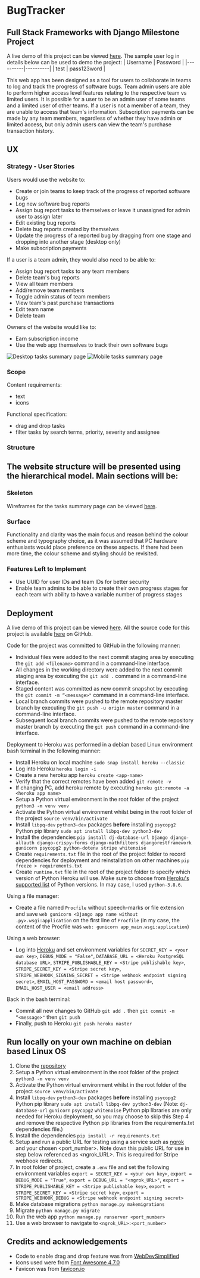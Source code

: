 # BugTracker

## Full Stack Frameworks with Django Milestone Project
A live demo of this project can be viewed [here](https://tgc07-project04.herokuapp.com/).
The sample user log in details below can be used to demo the project:
| Username | Password |
|----------|----------|
| test | pass123word |

This web app has been designed as a tool for users to collaborate in teams to log and track the progress of software bugs. Team admin users are able to perform higher access level features relating to the respective team vs limited users. It is possible for a user to be an admin user of some teams and a limited user of other teams. If a user is not a member of a team, they are unable to access that team's information. Subscription payments can be made by any team members, regardless of whether they have admin or limited access, but only admin users can view the team's purchase transaction history.

## UX

### Strategy - User Stories
Users would use the website to:
- Create or join teams to keep track of the progress of reported software bugs
- Log new software bug reports
- Assign bug report tasks to themselves or leave it unassigned for admin user to assign later
- Edit existing bug reports
- Delete bug reports created by themselves
- Update the progress of a reported bug by dragging from one stage and dropping into another stage (desktop only)
- Make subscription payments

If a user is a team admin, they would also need to be able to:
- Assign bug report tasks to any team members
- Delete team's bug reports
- View all team members
- Add/remove team members
- Toggle admin status of team members
- View team's past purchase transactions
- Edit team name
- Delete team

Owners of the website would like to:
- Earn subscription income
- Use the web app themselves to track their own software bugs

![Desktop tasks summary page](report/screenshots/<file-name>.png "Desktop page")
![Mobile tasks summary page](report/screenshots/<file-name>.png "Mobile page")

### Scope
Content requirements:
- text
- icons

Functional specification:
- drag and drop tasks
- filter tasks by search terms, priority, severity and assignee

### Structure
The website structure will be presented using the hierarchical model. Main sections will be:
- 

### Skeleton
Wireframes for the tasks summary page can be viewed [here](report/wireframes).

### Surface
Functionality and clarity was the main focus and reason behind the colour scheme and typography choice, as it was assumed that PC hardware enthusiasts would place preference on these aspects. If there had been more time, the colour scheme and styling should be revisited.


### Features Left to Implement
- Use UUID for user IDs and team IDs for better security
- Enable team admins to be able to create their own progress stages for each team with ability to have a variable number of progress stages

## Deployment
A live demo of this project can be viewed [here](https://tgc07-project04.herokuapp.com/).
All the source code for this project is available [here](https://github.com/andrewsui/tgc07-project04) on GitHub.

Code for the project was committed to GitHub in the following manner:
- Individual files were added to the next commit staging area by executing the `git add <filename>` command in a command-line interface.
- All changes in the working directory were added to the next commit staging area by executing the `git add .` command in a command-line interface.
- Staged content was committed as new commit snapshot by executing the `git commit -m “<message>"` command in a command-line interface.
- Local branch commits were pushed to the remote repository master branch by executing the `git push -u origin master` command in a command-line interface.
- Subsequent local branch commits were pushed to the remote repository master branch by executing the `git push` command in a command-line interface.

Deployment to Heroku was performed in a debian based Linux environment bash terminal in the following manner:
- Install Heroku on local machine `sudo snap install heroku --classic`
- Log into Heroku `heroku login -i`
- Create a new heroku app `heroku create <app-name>`
- Verify that the correct remotes have been added `git remote -v`
- If changing PC, add heroku remote by executing `heroku git:remote -a <heroku app name>`
- Setup a Python virtual environment in the root folder of the project `python3 -m venv venv`
- Activate the Python virtual environment whilst being in the root folder of the project `source venv/bin/activate`
- Install `libpq-dev` `python3-dev` packages **before** installing `psycopg2` Python pip library `sudo apt install libpq-dev python3-dev`
- Install the dependencies `pip install dj-database-url Django django-allauth django-crispy-forms django-mathfilters djangorestframework gunicorn psycopg2 python-dotenv stripe whitenoise`
- Create `requirements.txt` file in the root of the project folder to record dependencies for deployment and reinstallation on other machines `pip freeze > requirements.txt`
- Create `runtime.txt` file in the root of the project folder to specify which version of Python Heroku will use. Make sure to choose from [Heroku's supported list](https://devcenter.heroku.com/articles/python-support#specifying-a-python-version) of Python versions. In may case, I used `python-3.8.6`.

Using a file manager:
- Create a file named `Procfile` without speech-marks or file extension and save `web gunicorn <Django app name without .py>.wsgi:application` on the first line of `Procfile` (in my case, the content of the Procfile was `web: gunicorn app_main.wsgi:application`)

Using a web browser:
- Log into [Heroku](https://id.heroku.com/login) and set environment variables for `SECRET_KEY = <your own key>`, `DEBUG_MODE = "False"`, `DATABASE_URL = <Heroku PostgreSQL database URL>`, `STRIPE_PUBLISHABLE_KEY = <Stripe publishable key>`, `STRIPE_SECRET_KEY = <Stripe secret key>`, `STRIPE_WEBHOOK_SIGNING_SECRET = <Stripe webhook endpoint signing secret>`, `EMAIL_HOST_PASSWORD = <email host password>`, `EMAIL_HOST_USER = <email address>`

Back in the bash terminal:
- Commit all new changes to GitHub `git add .` then `git commit -m “<message>"` then `git push`
- Finally, push to Heroku `git push heroku master`

## Run locally on your own machine on debian based Linux OS
1. Clone the [repository](https://github.com/andrewsui/tgc07-project04)
2. Setup a Python virtual environment in the root folder of the project `python3 -m venv venv`
3. Activate the Python virtual environment whilst in the root folder of the project `source venv/bin/activate`
4. Install `libpq-dev` `python3-dev` packages **before** installing `psycopg2` Python pip library `sudo apt install libpq-dev python3-dev` (Note: `dj-database-url` `gunicorn` `psycopg2` `whitenoise` Python pip libraries are only needed for Heroku deployment, so you may choose to skip this Step 4 and remove the respective Python pip libraries from the requirements.txt dependencies file.)
5. Install the dependencies `pip install -r requirements.txt`
6. Setup and run a public URL for testing using a service such as [ngrok](https://ngrok.com/) and your chosen <port_number>. Note down this public URL for use in step below referenced as <ngrok_URL>. This is required for Stripe webhook redirects.
7. In root folder of project, create a `.env` file and set the following environment variables `export = SECRET_KEY = <your own key>`, `export = DEBUG_MODE = "True"`, `export = DEBUG_URL = "<ngrok_URL>"`, `export = STRIPE_PUBLISHABLE_KEY = <Stripe publishable key>`, `export = STRIPE_SECRET_KEY = <Stripe secret key>`, `export = STRIPE_WEBHOOK_DEBUG = <Stripe webhook endpoint signing secret>`
8. Make database migrations `python manage.py makemigrations`
9. Migrate `python manage.py migrate`
10. Run the web app `python manage.py runserver <port_number>`
11. Use a web browser to navigate to `<ngrok_URL>:<port_number>`

## Credits and acknowledgements
- Code to enable drag and drop feature was from [WebDevSimplified](https://github.com/WebDevSimplified/Drag-And-Drop)
- Icons used were from [Font Awesome 4.7.0](https://fontawesome.com/v4.7.0/)
- Favicon was from [favicon.io](https://favicon.io/emoji-favicons/mosquito/)
